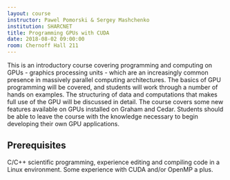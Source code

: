 ```yaml
---
layout: course
instructor: Pawel Pomorski & Sergey Mashchenko
institution: SHARCNET
title: Programming GPUs with CUDA
date: 2018-08-02 09:00:00
room: Chernoff Hall 211
---
```


This is an introductory course covering programming and computing on GPUs -
graphics processing units - which are an increasingly common presence in
massively parallel computing architectures. The basics of GPU programming will
be covered, and students will work through a number of hands on examples. The
structuring of data and computations that makes full use of the GPU will be
discussed in detail. The course covers some new features available on GPUs
installed on Graham and Cedar. Students should be able to leave the course with
the knowledge necessary to begin developing their own GPU applications.

## Prerequisites

C/C++ scientific programming, experience editing and compiling code in a Linux
environment. Some experience with CUDA and/or OpenMP a plus.
